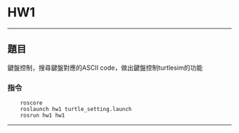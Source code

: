 # HW1

---
## 題目
鍵盤控制，搜尋鍵盤對應的ASCII code，做出鍵盤控制turtlesim的功能

### 指令
```
	roscore
	roslaunch hw1 turtle_setting.launch
	rosrun hw1 hw1 
```
---
